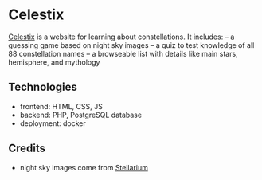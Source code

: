 # Celestix

[Celestix](https://celestix.dev/) is a website for learning about constellations. It includes:
– a guessing game based on night sky images
– a quiz to test knowledge of all 88 constellation names
– a browseable list with details like main stars, hemisphere, and mythology

## Technologies
- frontend: HTML, CSS, JS
- backend: PHP, PostgreSQL database
- deployment: docker
## Credits
 - night sky images come from [Stellarium](https://stellarium.org/)
